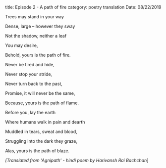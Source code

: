 title: Episode 2 - A path of fire
category: poetry translation
Date: 08/22/2019


Trees may stand in your way

Dense, large – however they sway

Not the shadow, neither a leaf

You may desire,

Behold, yours is the path of fire.





Never be tired and hide,

Never stop your stride,

Never turn back to the past,

Promise, it will never be the same,

Because, yours is the path of flame.





Before you, lay the earth

Where humans walk in pain and dearth

Muddled in tears, sweat and blood,

Struggling into the dark they graze,

Alas, yours is the path of blaze.




_[Translated from 'Agnipath' - hindi poem by Harivansh Rai Bachchan_]
